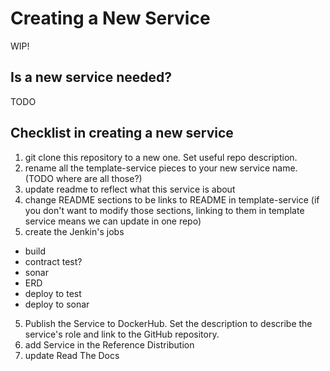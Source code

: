 # Creating a New Service

WIP!

## Is a new service needed?
TODO

## Checklist in creating a new service

1. git clone this repository to a new one.  Set useful repo description.
2. rename all the template-service pieces to your new service name. (TODO where are all those?)
3. update readme to reflect what this service is about
3. change README sections to be links to README in template-service (if you don't want to modify those sections, linking to
them in template service means we can update in one repo)
4. create the Jenkin's jobs
  * build
  * contract test?
  * sonar
  * ERD
  * deploy to test
  * deploy to sonar
5. Publish the Service to DockerHub.  Set the description to describe the service's role and link to the GitHub repository.
6. add Service in the Reference Distribution
7. update Read The Docs
